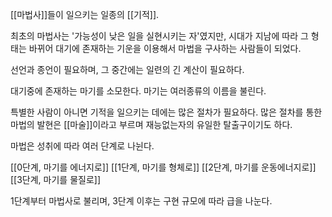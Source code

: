 [[마법사]]들이 일으키는 일종의 [[기적]].

최초의 마법사는 '가능성이 낮은 일을 실현시키는 자'였지만, 시대가 지남에 따라 그 형태는 바뀌어 대기에 존재하는 기운을 이용해서 마법을 구사하는 사람들이 되었다.

선언과 종언이 필요하며, 그 중간에는 일련의 긴 계산이 필요하다.

대기중에 존재하는 마기를 소모한다.
마기는 여러종류의 이름을 불린다.

특별한 사람이 아니면 기적을 일으키는 데에는 많은 절차가 필요하다.
많은 절차를 통한 마법의 발현은 [[마술]]이라고 부르며 재능없는자의 유일한 탈출구이기도 하다.

마법은 성취에 따라 여러 단계로 나뉜다.

[[0단계, 마기를 에너지로]]
[[1단계, 마기를 형체로]]
[[2단계, 마기를 운동에너지로]]
[[3단계, 마기를 물질로]]

1단계부터 마법사로 불리며, 3단계 이후는 구현 규모에 따라 급을 나눈다.
